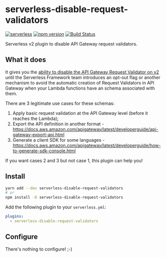 # serverless-disable-request-validators
[![serverless](http://public.serverless.com/badges/v3.svg)](http://www.serverless.com) [![npm version](https://badge.fury.io/js/serverless-disable-request-validators.svg)](https://badge.fury.io/js/serverless-disable-request-validators) [![Build Status](https://travis-ci.org/jweyrich/serverless-disable-request-validators.svg?branch=master)](https://travis-ci.org/prisma/serverless-plugin-typescript)

Serverless v2 plugin to disable API Gateway request validators.

## What it does

It gives you the [ability to disable the API Gateway Request Validator on v2](https://github.com/serverless/serverless/issues/10229) until the Serverless Framework team introduces an opt-out flag or another mechanism to avoid the automatic creation of Request Validators in API Gateway when your Lambda functions have an schema associated with them.

There are 3 legitimate use cases for these schemas:

1. Apply basic request validation at the API Gateway level (before it reaches the Lambda);
2. Export the API definition in another format - https://docs.aws.amazon.com/apigateway/latest/developerguide/api-gateway-export-api.html
3. Generate a client SDK for some languages - https://docs.aws.amazon.com/apigateway/latest/developerguide/how-to-generate-sdk-console.html

If you want cases 2 and 3 but not case 1, this plugin can help you!

## Install

```sh
yarn add --dev serverless-disable-request-validators
# or
npm install -D serverless-disable-request-validators
```

Add the following plugin to your `serverless.yml`:

```yaml
plugins:
  - serverless-disable-request-validators
```

## Configure

There's nothing to configure! ;-)
